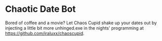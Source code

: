 # Chaotic Date Bot

Bored of coffee and a movie? Let Chaos Cupid shake up your dates out by injecting a little bit more unhinged.exe in the nights' programming at https://github.com/iraluxx/chaoscupid.